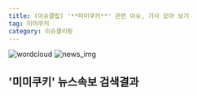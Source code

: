```yaml
---
title: (이슈클립) '**미미쿠키**' 관련 이슈, 기사 모아 보기
tag: 미미쿠키
category: 이슈클리핑
---
```

![wordcloud](https://s3.ap-northeast-2.amazonaws.com/lyrics101-wordcloud/2018-09-27-1537998867.png)
![news_img](https://user-images.githubusercontent.com/42597476/44507050-1206f400-a6e4-11e8-8d98-7ffbfebb353f.png)
## **'**미미쿠키**'** 뉴스속보 검색결과

